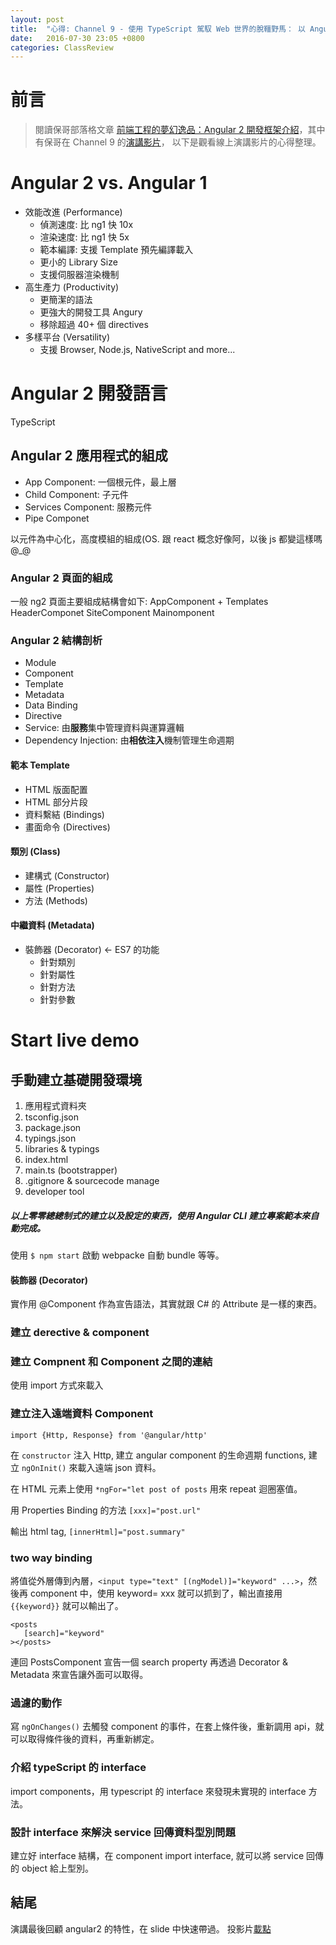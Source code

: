```yaml
---
layout: post
title:  "心得: Channel 9 - 使用 TypeScript 駕馭 Web 世界的脫韁野馬： 以 Angular 2 開發框架為例"
date:   2016-07-30 23:05 +0800
categories: ClassReview
---
```


# 前言
> 閱讀保哥部落格文章 [前端工程的夢幻逸品：Angular 2 開發框架介紹][1]，其中有保哥在 Channel 9 的[演講影片][2]，
以下是觀看線上演講影片的心得整理。

# Angular 2 vs. Angular 1
- 效能改進 (Performance)
    - 偵測速度: 比 ng1 快 10x
    - 渲染速度: 比 ng1 快 5x
    - 範本編譯: 支援 Template 預先編譯載入
    - 更小的 Library Size
    - 支援伺服器渲染機制
- 高生產力 (Productivity)
    - 更簡潔的語法
    - 更強大的開發工具 Angury
    - 移除超過 40+ 個 directives
- 多樣平台 (Versatility)
    - 支援 Browser, Node.js, NativeScript and more...

# Angular 2 開發語言
TypeScript

## Angular 2 應用程式的組成
- App Component: 一個根元件，最上層
- Child Component: 子元件
- Services Component: 服務元件
- Pipe Componet

以元件為中心化，高度模組的組成(OS. 跟 react 概念好像阿，以後 js 都變這樣嗎 @_@

### Angular 2 頁面的組成
一般 ng2 頁面主要組成結構會如下: 
AppComponent + Templates 
HeaderComponet
SiteComponent
Mainomponent

### Angular 2 結構剖析
- Module
- Component
- Template
- Metadata
- Data Binding
- Directive
- Service: 由**服務**集中管理資料與運算邏輯
- Dependency Injection: 由**相依注入**機制管理生命週期

#### 範本 Template
- HTML 版面配置
- HTML 部分片段
- 資料繫結 (Bindings)
- 畫面命令 (Directives)

#### 類別 (Class)
- 建構式 (Constructor)
- 屬性 (Properties)
- 方法 (Methods)

#### 中繼資料 (Metadata)
- 裝飾器 (Decorator) <- ES7 的功能
     - 針對類別
     - 針對屬性
     - 針對方法
     - 針對參數

# Start live demo

## 手動建立基礎開發環境

1. 應用程式資料夾
2. tsconfig.json
3. package.json
4. typings.json
5. libraries & typings
6. index.html
7. main.ts (bootstrapper)
8. .gitignore & sourcecode manage
9. developer tool

##### 以上零零總總制式的建立以及設定的東西，使用 **Angular CLI** 建立專案範本來自動完成。

使用 `$ npm start` 啟動 webpacke 自動 bundle 等等。

#### 裝飾器 (Decorator)
實作用 @Component 作為宣告語法，其實就跟 C# 的 Attribute 是一樣的東西。

### 建立 derective & component

### 建立 Compnent 和 Component 之間的連結
使用 import 方式來載入

### 建立注入遠端資料 Component

`import {Http, Response} from '@angular/http'`

在 `constructor` 注入 Http, 建立 angular component 的生命週期 functions, 建立 `ngOnInit()` 來載入遠端 json 資料。  

在 HTML 元素上使用 `*ngFor="let post of posts` 用來 repeat 迴圈塞值。  

用 Properties Binding 的方法 `[xxx]="post.url"`  

輸出 html tag, `[innerHtml]="post.summary"`

### two way binding 
將值從外層傳到內層，`<input type="text" [(ngModel)]="keyword" ...>`，然後再 component 中，使用 keyword= xxx 就可以抓到了，輸出直接用 `{{keyword}}` 就可以輸出了。

```
<posts 
   [search]="keyword"
></posts>
```

連回 PostsComponent 宣告一個 search property 再透過 Decorator & Metadata 來宣告讓外面可以取得。

### 過濾的動作
寫 `ngOnChanges()` 去觸發 component 的事件，在套上條件後，重新調用 api，就可以取得條件後的資料，再重新綁定。

### 介紹 typeScript 的 interface
import components，用 typescript 的 interface 來發現未實現的 interface 方法。

### 設計 interface 來解決 service 回傳資料型別問題
建立好 interface 結構，在 component import interface, 就可以將 service 回傳的 object 給上型別。

## 結尾
演講最後回顧 angular2 的特性，在 slide 中快速帶過。
投影片[載點][3]


[1]: http://blog.miniasp.com/post/2016/07/26/Introduction-to-Angular-2.aspx
[2]: https://channel9.msdn.com/Events/AzureDevDay/2016/A02?ocid=player
[3]: https://onedrive.live.com/redir?resid=5F91F4CB09EC294C!2196&authkey=!AEDOwwN29zw8Ejc&ithint=file%2cpdf